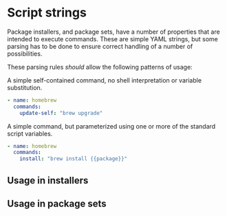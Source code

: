# Script strings

Package installers, and package sets, have a number of properties that are intended to execute commands. These are
simple YAML strings, but some parsing has to be done to ensure correct handling of a number of possibilities.

These parsing rules *should* allow the following patterns of usage:

A simple self-contained command, no shell interpretation or variable substitution.

```yaml
- name: homebrew
  commands:
    update-self: "brew upgrade"
```

A simple command, but parameterized using one or more of the standard script variables.

```yaml
- name: homebrew
  commands:
    install: "brew install {{package}}"
```

## Usage in installers

## Usage in package sets